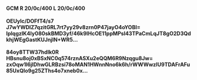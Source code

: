 #### GCM R 20/0c/400 L 20/0c/400
**OEUylc/DOFfT4/s7**<br/>**J7wYWDlZ7qzitGRL7rt7yy29v8zrn0P47jayO4oYOBI=**<br/>**IplqgzlK4ly080skBMD3yf/46k9IHcOE11ppMPsl43TPaCmLqJT8gO2D3QdkhjWEgGastKUJnjlN+WR5...**<br/><br/>
**84oy8TTW37hdlk0R**<br/>**HBsnu8oj0xBSxNC0q574rznASXu2eQQM6R9Nzqgu8Jw=**<br/>**zxOqw1l6jIDhwGLRBzsi78oMAN1HWnnNno6k6h/rWWWwzlU9TDAFrAFu85UxQIo9g25ZThs4o7xneb0x...**